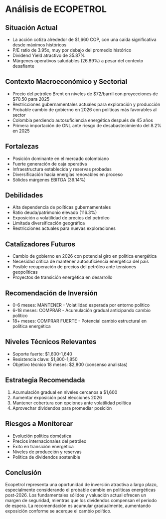# Análisis de ECOPETROL

## Situación Actual

- La acción cotiza alrededor de $1,660 COP, con una caída significativa desde máximos históricos
- P/E ratio de 3.95x, muy por debajo del promedio histórico
- Dividend Yield atractivo de 35.87%
- Márgenes operativos saludables (26.89%) a pesar del contexto desafiante

## Contexto Macroeconómico y Sectorial

- Precio del petróleo Brent en niveles de $72/barril con proyecciones de $70.50 para 2025
- Restricciones gubernamentales actuales para exploración y producción
- Probable cambio de gobierno en 2026 con políticas más favorables al sector
- Colombia perdiendo autosuficiencia energética después de 45 años
- Primera importación de GNL ante riesgo de desabastecimiento del 8.2% en 2025

## Fortalezas

- Posición dominante en el mercado colombiano
- Fuerte generación de caja operativa
- Infraestructura establecida y reservas probadas
- Diversificación hacia energías renovables en proceso
- Sólidos márgenes EBITDA (39.14%)

## Debilidades

- Alta dependencia de políticas gubernamentales
- Ratio deuda/patrimonio elevado (116.3%)
- Exposición a volatilidad de precios del petróleo
- Limitada diversificación geográfica
- Restricciones actuales para nuevas exploraciones

## Catalizadores Futuros

- Cambio de gobierno en 2026 con potencial giro en política energética
- Necesidad crítica de mantener autosuficiencia energética del país
- Posible recuperación de precios del petróleo ante tensiones geopolíticas
- Proyectos de transición energética en desarrollo

## Recomendación de Inversión

- 0-6 meses: MANTENER - Volatilidad esperada por entorno político
- 6-18 meses: COMPRAR - Acumulación gradual anticipando cambio político
- 18+ meses: COMPRAR FUERTE - Potencial cambio estructural en política energética

## Niveles Técnicos Relevantes

- Soporte fuerte: $1,600-1,640
- Resistencia clave: $1,800-1,850
- Objetivo técnico 18 meses: $2,800 (consenso analistas)

## Estrategia Recomendada

1. Acumulación gradual en niveles cercanos a $1,600
2. Aumentar exposición post elecciones 2026
3. Mantener cobertura con opciones ante volatilidad política
4. Aprovechar dividendos para promediar posición

## Riesgos a Monitorear

- Evolución política doméstica
- Precios internacionales del petróleo
- Éxito en transición energética
- Niveles de producción y reservas
- Política de dividendos sostenible

## Conclusión

Ecopetrol representa una oportunidad de inversión atractiva a largo plazo, especialmente considerando el probable cambio en políticas energéticas post-2026. Los fundamentales sólidos y valuación actual ofrecen un margen de seguridad, mientras que los dividendos compensan el periodo de espera. La recomendación es acumular gradualmente, aumentando exposición conforme se acerque el cambio político.
